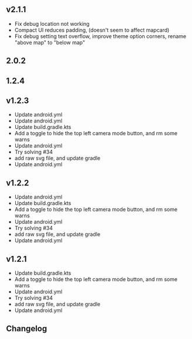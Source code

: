 ## v2.1.1

- Fix debug location not working
- Compact UI reduces padding, (doesn't seem to affect mapcard)
- Fix debug setting text overflow, improve theme option corners, rename "above map" to "below map"


## 2.0.2




## 1.2.4




## v1.2.3

- Update android.yml
- Update android.yml
- Update build.gradle.kts
- Add a toggle to hide the top left camera mode button, and rm some warns
- Update android.yml
- Try solving #34
- add raw svg file, and update gradle
- Update android.yml


## v1.2.2

- Update android.yml
- Update build.gradle.kts
- Add a toggle to hide the top left camera mode button, and rm some warns
- Update android.yml
- Try solving #34
- add raw svg file, and update gradle
- Update android.yml


## v1.2.1

- Update build.gradle.kts
- Add a toggle to hide the top left camera mode button, and rm some warns
- Update android.yml
- Try solving #34
- add raw svg file, and update gradle
- Update android.yml


## Changelog
